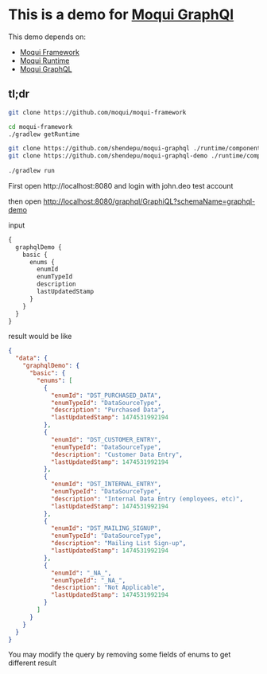 # This is a demo for [Moqui GraphQl](https://github.com/shendepu/moqui-graphql) 

This demo depends on:
- [Moqui Framework](https://github.com/moqui/moqui-framework)
- [Moqui Runtime](https://github.com/moqui/moqui-runtime)
- [Moqui GraphQL](https://github.com/shendepu/moqui-graphql)
 
## tl;dr

```sh
git clone https://github.com/moqui/moqui-framework

cd moqui-framework
./gradlew getRuntime

git clone https://github.com/shendepu/moqui-graphql ./runtime/component/moqui-graphql
git clone https://github.com/shendepu/moqui-graphql-demo ./runtime/component/mqoui-graphql-demo
 
./gradlew run 
```

First open http://localhost:8080 and login with john.deo test account

then open [http://localhost:8080/graphql/GraphiQL?schemaName=graphql-demo](http://localhost:8080/graphql/GraphiQL?schemaName=graphql-demo)

input 
```graphql
{
  graphqlDemo {
    basic {
      enums {
        enumId
        enumTypeId
        description
        lastUpdatedStamp
      }
    }
  }
}
```
result would be like 
```json
{
  "data": {
    "graphqlDemo": {
      "basic": {
        "enums": [
          {
            "enumId": "DST_PURCHASED_DATA",
            "enumTypeId": "DataSourceType",
            "description": "Purchased Data",
            "lastUpdatedStamp": 1474531992194
          },
          {
            "enumId": "DST_CUSTOMER_ENTRY",
            "enumTypeId": "DataSourceType",
            "description": "Customer Data Entry",
            "lastUpdatedStamp": 1474531992194
          },
          {
            "enumId": "DST_INTERNAL_ENTRY",
            "enumTypeId": "DataSourceType",
            "description": "Internal Data Entry (employees, etc)",
            "lastUpdatedStamp": 1474531992194
          },
          {
            "enumId": "DST_MAILING_SIGNUP",
            "enumTypeId": "DataSourceType",
            "description": "Mailing List Sign-up",
            "lastUpdatedStamp": 1474531992194
          },
          {
            "enumId": "_NA_",
            "enumTypeId": "_NA_",
            "description": "Not Applicable",
            "lastUpdatedStamp": 1474531992194
          }
        ]
      }
    }
  }
}
```

You may modify the query by removing some fields of enums to get different result  